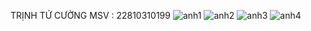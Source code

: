 TRỊNH TỨ CƯỜNG
MSV : 22810310199
![anh1](https://github.com/Cuongtutrinh/mobile15th4/blob/main/anh1.jpg)
![anh2](https://github.com/Cuongtutrinh/mobile15th4/blob/main/anh2.jpg)
![anh3](https://github.com/Cuongtutrinh/mobile15th4/blob/main/anh3.jpg)
![anh4](https://github.com/Cuongtutrinh/mobile15th4/blob/main/anh4.jpg)
